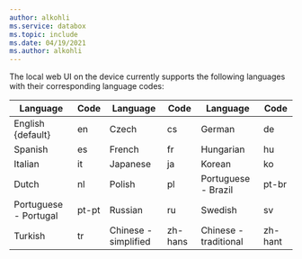 ```yaml
---
author: alkohli
ms.service: databox  
ms.topic: include
ms.date: 04/19/2021
ms.author: alkohli
---
```


The local web UI on the device currently supports the following languages with their corresponding language codes:

| Language             | Code | Language                | Code   | Language                | Code         |
|----------------------|------|-------------------------|--------|-------------------------|--------------|
| English {default}    | en   |  Czech                  | cs     | German                  | de           |
| Spanish              | es   | French                  | fr     | Hungarian               | hu           |
| Italian              | it   | Japanese                | ja     | Korean                  | ko           |
| Dutch                | nl   | Polish                  | pl     | Portuguese - Brazil     | pt-br        |
| Portuguese - Portugal| pt-pt| Russian                 | ru     | Swedish                 | sv           |
| Turkish              | tr   | Chinese - simplified    | zh-hans|Chinese - traditional    | zh-hant      |
    